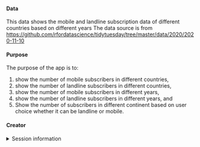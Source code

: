 
#### Data

This data shows the mobile and landline subscription data of different countries based on different years 
The data source is from https://github.com/rfordatascience/tidytuesday/tree/master/data/2020/2020-11-10


#### Purpose

The purpose of the app is to:

1. show the number of mobile subscribers in different countries,
2. show the number of landline subscribers in different countries, 
3. show the number of mobile subscribers in different years,
4. show the number of landline subscribers in different years, and
5. Show the number of subscribers in different continent based on user choice whether it can be landline or mobile. 

#### Creator

<Student name> <mail id>

<details>
<summary>Session information</summary>

```
## Error in loadNamespace(x): there is no package called 'sessioninfo'
```
</details>
